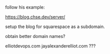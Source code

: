 follow his example:

https://blog.chse.dev/server/

setup the blog for squarespace as a subdomain.

obtain better domain names?

elliotdevops.com
jayalexanderelliot.com
???